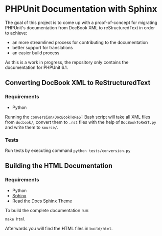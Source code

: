 # PHPUnit Documentation with Sphinx

The goal of this project is to come up with a proof-of-concept
for migrating PHPUnit's documentation from DocBook XML to
reStructuredText in order to achieve:

- an more streamlined process for contributing to the documentation
- better support for translations
- an easier build process

As this is a work in progress, the repository only contains the
documentation for PHPUnit 6.1.

## Converting DocBook XML to ReStructuredText

### Requirements

- Python

Running the `conversion/DocBookToReST` Bash script will take all XML files from
`docbook/`, convert them to `.rst` files with the help of
`DocBookToReST.py` and write them to `source/`.

### Tests

Run tests by executing command `python tests/conversion.py`

## Building the HTML Documentation

### Requirements

- Python
- [Sphinx](http://www.sphinx-doc.org/)
- [Read the Docs Sphinx Theme](https://github.com/rtfd/sphinx_rtd_theme)

To build the complete documentation run:

    make html

Afterwards you will find the HTML files in `build/html`.
